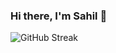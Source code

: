 ### Hi there, I'm Sahil 👋



![GitHub Streak](https://streak-stats.demolab.com?user=sahilyeole&theme=radical)



<!--
### Hi there 👋
**sahilyeole/sahilyeole** is a ✨ _special_ ✨ repository because its `README.md` (this file) appears on your GitHub profile.

![Sahil's GitHub stats](https://github-readme-stats.vercel.app/api?username=sahilyeole&show_icons=true&theme=radical)
Here are some ideas to get you started:

- 🔭 I’m currently working on ...
- 🌱 I’m currently learning ...
- 👯 I’m looking to collaborate on ...
- 🤔 I’m looking for help with ...
- 💬 Ask me about ...
- 📫 How to reach me: ...
- 😄 Pronouns: ...
- ⚡ Fun fact: ...
-->
